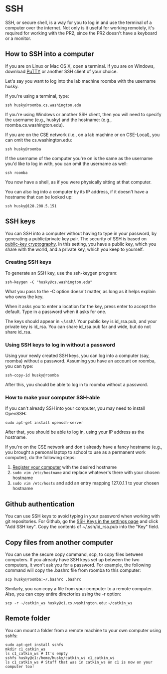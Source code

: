 # SSH

SSH, or secure shell, is a way for you to log in and use the terminal of a computer over the internet. Not only is it useful for working remotely, it's required for working with the PR2, since the PR2 doesn't have a keyboard or a monitor.

## How to SSH into a computer

If you are on Linux or Mac OS X, open a terminal. If you are on Windows, download [PuTTY](http://www.chiark.greenend.org.uk/~sgtatham/putty/download.html) or another SSH client of your choice.

Let's say you want to log into the lab machine roomba with the username husky.

If you're using a terminal, type:
```
ssh husky@roomba.cs.washington.edu
```

If you're using Windows or another SSH client, then you will need to specify the username (e.g., husky) and the hostname: (e.g., roomba.cs.washington.edu).

If you are on the CSE network (i.e., on a lab machine or on CSE-Local), you can omit the cs.washington.edu:
```
ssh husky@roomba
```

If the username of the computer you're on is the same as the username you'd like to log in with, you can omit the username as well:
```
ssh roomba
```

You now have a shell, as if you were physically sitting at that computer.

You can also log into a computer by its IP address, if it doesn't have a hostname that can be looked up:
```
ssh husky@128.208.5.151
```

## SSH keys

You can SSH into a computer without having to type in your password, by generating a public/private key pair. The security of SSH is based on [public-key cryptography](http://en.wikipedia.org/wiki/Public-key_cryptography). In this setting, you have a public key, which you share with the world, and a private key, which you keep to yourself.

### Creating SSH keys
To generate an SSH key, use the ssh-keygen program:
```
ssh-keygen -C "husky@cs.washington.edu"
```
What you pass to the -C option doesn't matter, as long as it helps explain who owns the key.

When it asks you to enter a location for the key, press enter to accept the default. Type in a password when it asks for one.

The keys should appear in ~/.ssh/. Your public key is id_rsa.pub, and your private key is id_rsa. You can share id_rsa.pub far and wide, but do not share id_rsa.

### Using SSH keys to log in without a password

Using your newly created SSH keys, you can log into a computer (say, roomba) without a password. Assuming you have an account on roomba, you can type:
```
ssh-copy-id husky@roomba
```

After this, you should be able to log in to roomba without a password.

### How to make your computer SSH-able

If you can't already SSH into your computer, you may need to install OpenSSH:
```
sudo apt-get install openssh-server
```

After that, you should be able to log in, using your IP address as the hostname.

If you're on the CSE network and don't already have a fancy hostname (e.g., you brought a personal laptop to school to use as a permanent work computer), do the following steps:
1. [Register your computer](https://norfolk.cs.washington.edu/htbin-post/lab/RegisterMAC.cgi) with the desired hostname
2. `sudo vim /etc/hostname` and replace whatever's there with your chosen hostname
3. `sudo vim /etc/hosts` and add an entry mapping 127.0.1.1 to your chosen hostname

## Github authentication
You can use SSH keys to avoid typing in your password when working with git repositories. For Github, go the [SSH Keys in the settings page](https://github.com/settings/ssh) and click "Add SSH key". Copy the contents of ~/.ssh/id_rsa.pub into the "Key" field.

## Copy files from another computer
You can use the secure copy command, scp, to copy files between computers. If you already have SSH keys set up between the two computers, it won't ask you for a password. For example, the following command will copy the .bashrc file from roomba to this computer:
```
scp husky@roomba:~/.bashrc .bashrc
```

Similarly, you can copy a file from your computer to a remote computer. Also, you can copy entire directories using the -r option:
```
scp -r ~/catkin_ws husky@c1.cs.washington.edu:~/catkin_ws
```

## Remote folder
You can mount a folder from a remote machine to your own computer using sshfs:
```
sudo apt-get install sshfs
mkdir c1_catkin_ws
ls c1_catkin_ws # It's empty
sshfs husky@c1:/home/husky/catkin_ws c1_catkin_ws
ls c1_catkin_ws # Stuff that was in catkin_ws on c1 is now on your computer too!
```
